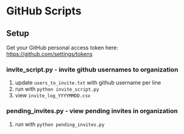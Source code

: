 # GitHub Scripts

## Setup
Get your GitHub personal access token here:
https://github.com/settings/tokens

### invite_script.py - invite github usernames to organization
1. update `users_to_invite.txt` with github username per line
2. run with `python invite_script.py`
3. view `invite_log_YYYYMMDD.csv`

### pending_invites.py - view pending invites in organization
1. run with `python pending_invites.py`